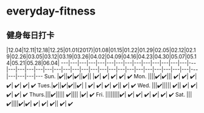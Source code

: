 # everyday-fitness
## 健身每日打卡 

 |12.04|12.11|12.18|12.25|01.01(2017)|01.08|01.15|01.22|01.29|02.05|02.12|02.19|02.26|03.05|03.12|03.19|03.26|04.02|04.09|04.16|04.23|04.30|05.07|05.14|05.21|05.28|06.04|
---|---|---|---|---|---|---|---|---|---|---|---|---|---|---|---|---|---|---|---|---|---|---|---|---|---|---|---|---|---|---|---|---|---|---|---|---|---|---|---
 Sun. |✔️||✔️|✔️||✔️|| |✔️| ✔️| ✔️| ✔️| ✔️
 Mon. ||||✔️|✔️||| ✔️| ✔️| ✔️| ✔️| ✔️| ✔️| ✔️
 Tues.|✔️||✔️|✔️||✔️| | ✔️| ✔️| ✔️| ✔️|| ✔️| ✔️
 Wed. |||✔️||||| ✔️|| ✔️| ✔️| ✔️| ✔️| ✔️
Thurs.|||✔️||||| ✔️|||| |✔️| ✔️
 Fri. ||||||||✔️| ✔️| ✔️| ✔️| ✔️| ✔️| ✔️
 Sat. ||| ✔️||||✔️|✔️| ✔️| ✔️| ✔️|| ✔️| ✔️
